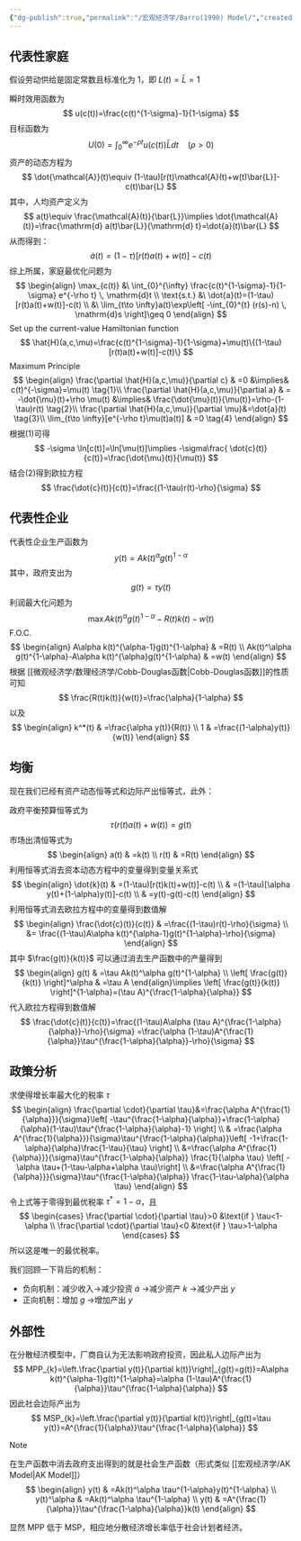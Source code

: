 ```yaml
---
{"dg-publish":true,"permalink":"/宏观经济学/Barro(1990) Model/","created":"2024-10-12T10:24:52.000+08:00","updated":"2024-10-12T10:24:52.000+08:00"}
---
```



## 代表性家庭

假设劳动供给是固定常数且标准化为 1，即 $L(t)=\bar{L}=1$

瞬时效用函数为
$$
u(c(t))=\frac{c(t)^{1-\sigma}-1}{1-\sigma} 
$$
目标函数为
$$
U(0)=\int_{0}^{\infty} e^{-\rho t}u(c(t))\bar{L} dt \quad (\rho>0)
$$
资产的动态方程为
$$
\dot{\mathcal{A}}(t)\equiv (1-\tau)[r(t)\mathcal{A}(t)+w(t)\bar{L}]-c(t)\bar{L}
$$
其中，人均资产定义为
$$
a(t)\equiv \frac{\mathcal{A}(t)}{\bar{L}}\implies \dot{\mathcal{A}(t)}=\frac{\mathrm{d} a(t)\bar{L}}{\mathrm{d} t}=\dot{a}(t)\bar{L}
$$
从而得到：
$$
\dot{a}(t)=(1-\tau)[r(t)a(t)+w(t)]-c(t)
$$
综上所属，家庭最优化问题为
$$
\begin{align}
\max_{c(t)} &\ \int_{0}^{\infty} \frac{c(t)^{1-\sigma}-1}{1-\sigma} e^{-\rho t} \, \mathrm{d}t \\
\text{s.t.} &\ \dot{a}(t)=(1-\tau)[r(t)a(t)+w(t)]-c(t) \\
&\ \lim_{t\to \infty}a(t)\exp\left[ -\int_{0}^{t} (r(s)-n) \, \mathrm{d}s  \right]\geq 0
\end{align}
$$
Set up the current-value Hamiltonian function
$$
\hat{H}(a,c,\mu)=\frac{c(t)^{1-\sigma}-1}{1-\sigma}+\mu(t)\{(1-\tau)[r(t)a(t)+w(t)]-c(t)\}
$$
Maximum Principle
$$
\begin{align}
\frac{\partial \hat{H}(a,c,\mu)}{\partial c} & =0 &\implies& c(t)^{-\sigma}=\mu(t) \tag{1}\\
\frac{\partial \hat{H}(a,c,\mu)}{\partial a} & = -\dot{\mu}(t)+\rho \mu(t) &\implies& \frac{\dot{\mu}(t)}{\mu(t)}=\rho-(1-\tau)r(t) \tag{2}\\
\frac{\partial \hat{H}(a,c,\mu)}{\partial \mu}&=\dot{a}(t) \tag{3}\\
\lim_{t\to \infty}[e^{-\rho t}\mu(t)a(t)] & =0 \tag{4}
\end{align}
$$
根据(1)可得
$$
-\sigma \ln[c(t)]=\ln[\mu(t)]\implies -\sigma\frac{ \dot{c}(t)}{c(t)}=\frac{\dot{\mu}(t)}{\mu(t)}
$$
结合(2)得到欧拉方程
$$
\frac{\dot{c}(t)}{c(t)}=\frac{(1-\tau)r(t)-\rho}{\sigma}
$$
## 代表性企业

代表性企业生产函数为
$$
y(t)=Ak(t)^\alpha g(t)^{1-\alpha}
$$
其中，政府支出为
$$
g(t)=\tau y(t)
$$
利润最大化问题为
$$
\max Ak(t)^\alpha g(t)^{1-\alpha}-R(t)k(t)-w(t)
$$
F.O.C.
$$
\begin{align}
A\alpha k(t)^{\alpha-1}g(t)^{1-\alpha} & =R(t) \\
Ak(t)^\alpha g(t)^{1-\alpha}-A\alpha k(t)^{\alpha}g(t)^{1-\alpha} & =w(t)
\end{align}
$$
根据 [[微观经济学/数理经济学/Cobb-Douglas函数\|Cobb-Douglas函数]]的性质可知
$$
\frac{R(t)k(t)}{w(t)}=\frac{\alpha}{1-\alpha}
$$
以及
$$
\begin{align}
k^*(t) & =\frac{\alpha y(t)}{R(t)} \\
1 & =\frac{(1-\alpha)y(t)}{w(t)}
\end{align}
$$
## 均衡

现在我们已经有资产动态恒等式和边际产出恒等式，此外：

政府平衡预算恒等式为
$$
\tau(r(t)a(t)+w(t))=g(t)
$$
市场出清恒等式为
$$
\begin{align}
a(t) & =k(t) \\
r(t) & =R(t)
\end{align}
$$
利用恒等式消去资本动态方程中的变量得到变量关系式
$$
\begin{align}
\dot{k}(t) & =(1-\tau)[r(t)k(t)+w(t)]-c(t) \\
 & =(1-\tau)[\alpha y(t)+(1-\alpha)y(t)]-c(t) \\
 & =y(t)-g(t)-c(t)
\end{align}
$$
利用恒等式消去欧拉方程中的变量得到数值解
$$
\begin{align}
\frac{\dot{c}(t)}{c(t)} & =\frac{(1-\tau)r(t)-\rho}{\sigma} \\
 &= \frac{(1-\tau)A\alpha k(t)^{\alpha-1}g(t)^{1-\alpha}-\rho}{\sigma}
\end{align}
$$
其中 $\frac{g(t)}{k(t)}$ 可以通过消去生产函数中的产量得到
$$
\begin{align}
g(t) & =\tau Ak(t)^\alpha g(t)^{1-\alpha} \\
\left[ \frac{g(t)}{k(t)} \right]^\alpha & =\tau A
\end{align}\implies \left[ \frac{g(t)}{k(t)} \right]^{1-\alpha}=(\tau A)^{\frac{1-\alpha}{\alpha}}
$$
代入欧拉方程得到数值解
$$
\frac{\dot{c}(t)}{c(t)}=\frac{(1-\tau)A\alpha (\tau A)^{\frac{1-\alpha}{\alpha}}-\rho}{\sigma}
=\frac{\alpha (1-\tau)A^{\frac{1}{\alpha}}\tau^{\frac{1-\alpha}{\alpha}}-\rho}{\sigma}
$$

## 政策分析

求使得增长率最大化的税率 $\tau$
$$
\begin{align}
\frac{\partial \cdot}{\partial \tau}&=\frac{\alpha A^{\frac{1}{\alpha}}}{\sigma}\left[ -\tau^{\frac{1-\alpha}{\alpha}}+\frac{1-\alpha}{\alpha}(1-\tau)\tau^{\frac{1-\alpha}{\alpha}-1} \right] \\
 & =\frac{\alpha A^{\frac{1}{\alpha}}}{\sigma}\tau^{\frac{1-\alpha}{\alpha}}\left[ -1+\frac{1-\alpha}{\alpha}\frac{1-\tau}{\tau} \right] \\
&=\frac{\alpha A^{\frac{1}{\alpha}}}{\sigma}\tau^{\frac{1-\alpha}{\alpha}} \frac{1}{\alpha \tau} \left[ -\alpha \tau+(1-\tau-\alpha+\alpha \tau)\right] \\
&=\frac{\alpha A^{\frac{1}{\alpha}}}{\sigma}\tau^{\frac{1-\alpha}{\alpha}}  \frac{1-\tau-\alpha}{\alpha \tau}
\end{align}
$$
令上式等于零得到最优税率 $\tau^*=1-\alpha$，且
$$
\begin{cases}
\frac{\partial \cdot}{\partial \tau}>0 &\text{if } \tau<1-\alpha \\
\frac{\partial \cdot}{\partial \tau}<0 &\text{if } \tau>1-\alpha 
\end{cases}
$$
所以这是唯一的最优税率。

我们回顾一下背后的机制：
- 负向机制：减少收入→减少投资 $\dot{a}$ →减少资产 $k$ →减少产出 $y$
- 正向机制：增加 $g$ →增加产出 $y$ 

## 外部性

在分散经济模型中，厂商自认为无法影响政府投资，因此私人边际产出为
$$
MPP_{k}=\left.\frac{\partial y(t)}{\partial k(t)}\right|_{g(t)=g(t)}=A\alpha k(t)^{\alpha-1}g(t)^{1-\alpha}=\alpha (1-\tau)A^{\frac{1}{\alpha}}\tau^{\frac{1-\alpha}{\alpha}}
$$
因此社会边际产出为
$$
MSP_{k}=\left.\frac{\partial y(t)}{\partial k(t)}\right|_{g(t)=\tau y(t)}=A^{\frac{1}{\alpha}}\tau^{\frac{1-\alpha}{\alpha}}
$$
> [!NOTE]
> 在生产函数中消去政府支出得到的就是社会生产函数（形式类似 [[宏观经济学/AK Model\|AK Model]]）
> $$
> \begin{align}
> y(t) & =Ak(t)^\alpha \tau^{1-\alpha}y(t)^{1-\alpha} \\
> y(t)^\alpha & =Ak(t)^\alpha \tau^{1-\alpha} \\
> y(t) & =A^{\frac{1}{\alpha}}\tau^{\frac{1-\alpha}{\alpha}}k(t)
> \end{align}
> $$

显然 MPP 低于 MSP，相应地分散经济增长率低于社会计划者经济。
